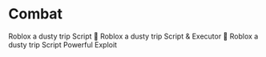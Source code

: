 # Combat
Roblox a dusty trip Script 🚀 Roblox a dusty trip Script &amp; Executor 🚀 Roblox a dusty trip Script Powerful Exploit
